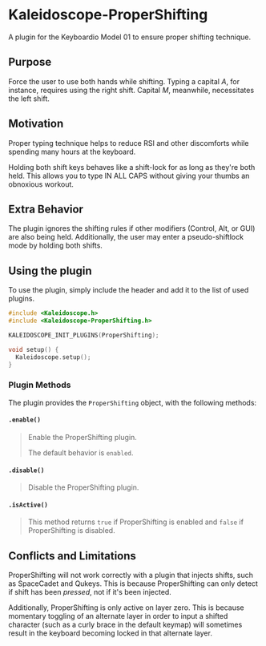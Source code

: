 # Kaleidoscope-ProperShifting

A plugin for the Keyboardio Model 01 to ensure proper shifting technique.

## Purpose

Force the user to use both hands while shifting. Typing a capital *A*, for instance, requires using the right shift. Capital *M*, meanwhile, necessitates the left shift.

## Motivation

Proper typing technique helps to reduce RSI and other discomforts while spending many hours at the keyboard.

Holding both shift keys behaves like a shift-lock for as long as they're both held. This allows you to type IN ALL CAPS without giving your thumbs an obnoxious workout.

## Extra Behavior

The plugin ignores the shifting rules if other modifiers (Control, Alt, or GUI) are also being held. Additionally, the user may enter a pseudo-shiftlock mode by holding both shifts.

## Using the plugin

To use the plugin, simply include the header and add it to the list of used plugins.

```c++
#include <Kaleidoscope.h>
#include <Kaleidoscope-ProperShifting.h>

KALEIDOSCOPE_INIT_PLUGINS(ProperShifting);

void setup() {
  Kaleidoscope.setup();
}
```

### Plugin Methods

The plugin provides the `ProperShifting` object, with the following methods:

#### `.enable()`

> Enable the ProperShifting plugin.
>
> The default behavior is `enabled`.

#### `.disable()`

> Disable the ProperShifting plugin.

#### `.isActive()`

> This method returns `true` if ProperShifting is enabled and `false` if
> ProperShifting is disabled.

## Conflicts and Limitations

ProperShifting will not work correctly with a plugin that injects shifts, such as SpaceCadet and Qukeys. This is because ProperShifting can only detect if shift has been *pressed*, not if it's been injected.

Additionally, ProperShifting is only active on layer zero. This is because momentary toggling of an alternate layer in order to input a shifted character (such as a curly brace in the default keymap) will sometimes result in the keyboard becoming locked in that alternate layer.